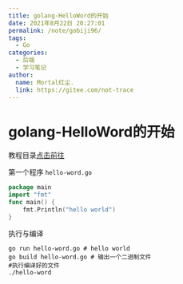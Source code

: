 ```yaml
---
title: golang-HelloWord的开始
date: 2021年8月22日 20:27:01
permalink: /note/gobiji96/
tags:
  - Go
categories:
  - 后端
  - 学习笔记
author:
  name: Mortal红尘.
  link: https://gitee.com/not-trace
---
```

# golang-HelloWord的开始

教程目录[点击前往](http://books.studygolang.com/gobyexample)

第一个程序 `hello-word.go`

```go
package main
import "fmt"
func main() {
    fmt.Println("hello world")
}
```

执行与编译

```shell
go run hello-word.go # hello world
go build hello-word.go # 输出一个二进制文件
#执行编译好的文件
./hello-word
```
